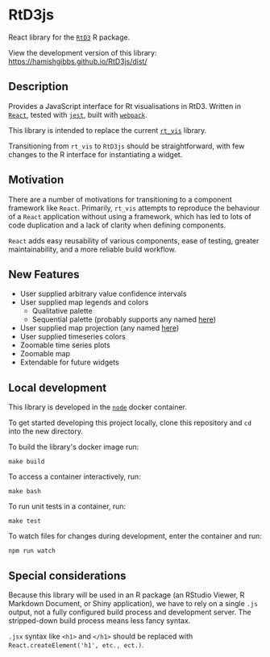 # RtD3js
React library for the [`RtD3`](https://github.com/epiforecasts/RtD3) R package.

View the development version of this library: https://hamishgibbs.github.io/RtD3js/dist/

## Description

Provides a JavaScript interface for Rt visualisations in RtD3. Written in [`React`](https://reactjs.org/), tested with [`jest`](https://jestjs.io/), built with [`webpack`](https://webpack.js.org/).

This library is intended to replace the current [`rt_vis`](https://github.com/hamishgibbs/rt_vis) library.

Transitioning from `rt_vis` to `RtD3js` should be straightforward, with few changes to the R interface for instantiating a widget.

## Motivation

There are a number of motivations for transitioning to a component framework like `React`. Primarily, `rt_vis` attempts to reproduce the behaviour of a `React` application without using a framework, which has led to lots of code duplication and a lack of clarity when defining components.

`React` adds easy reusability of various components, ease of testing, greater maintainability, and a more reliable build workflow.

## New Features

* User supplied arbitrary value confidence intervals
* User supplied map legends and colors
  * Qualitative palette
  * Sequential palette (probably supports any named [here](https://github.com/d3/d3-scale))
* User supplied map projection (any named [here](https://github.com/d3/d3-geo#projections))
* User supplied timeseries colors
* Zoomable time series plots
* Zoomable map
* Extendable for future widgets

## Local development

This library is developed in the [`node`](https://hub.docker.com/_/node) docker container.

To get started developing this project locally, clone this repository and `cd` into the new directory.

To build the library's docker image run:

``` {shell}
make build
```

To access a container interactively, run:

``` {shell}
make bash
```

To run unit tests in a container, run:

``` {shell}
make test
```

To watch files for changes during development, enter the container and run:

``` {shell}
npm run watch
```

## Special considerations

Because this library will be used in an R package (an RStudio Viewer, R Markdown Document, or Shiny application), we have to rely on a single `.js` output, not a fully configured build process and development server. The stripped-down build process means less fancy syntax.

`.jsx` syntax like `<h1>` and `</h1>` should be replaced with `React.createElement('h1', etc., ect.)`.
